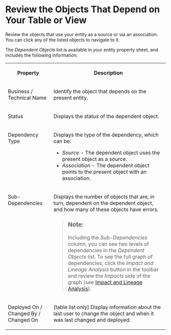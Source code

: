 <!-- loioecac5fdf2a81435fa6dbd51975e8416d -->

# Review the Objects That Depend on Your Table or View

Review the objects that use your entity as a source or via an association. You can click any of the listed objects to navigate to it.

The *Dependent Objects* list is available in your entity property sheet, and includes the following information:


<table>
<tr>
<th valign="top">

Property

</th>
<th valign="top">

Description

</th>
</tr>
<tr>
<td valign="top">

Business / Technical Name

</td>
<td valign="top">

Identify the object that depends on the present entity.

</td>
</tr>
<tr>
<td valign="top">

Status

</td>
<td valign="top">

Displays the status of the dependent object.

</td>
</tr>
<tr>
<td valign="top">

Dependency Type

</td>
<td valign="top">

Displays the type of the dependency, which can be:

-   *Source* - The dependent object uses the present object as a source.
-   *Association* - The dependent object points to the present object with an association.



</td>
</tr>
<tr>
<td valign="top">

Sub-Dependencies

</td>
<td valign="top">

Displays the number of objects that are, in turn, dependent on the dependent object, and how many of these objects have errors.

> ### Note:  
> Including the *Sub-Dependencies* column, you can see two levels of dependencies in the *Dependent Objects* list. To see the full graph of dependencies, click the *Impact and Lineage Analysis* button in the toolbar and review the *Impacts* side of the graph \(see [Impact and Lineage Analysis](impact-and-lineage-analysis-9da4892.md)\).



</td>
</tr>
<tr>
<td valign="top">

Deployed On / Changed By / Changed On

</td>
<td valign="top">

\[table list only\] Display information about the last user to change the object and when it was last changed and deployed.

</td>
</tr>
</table>

